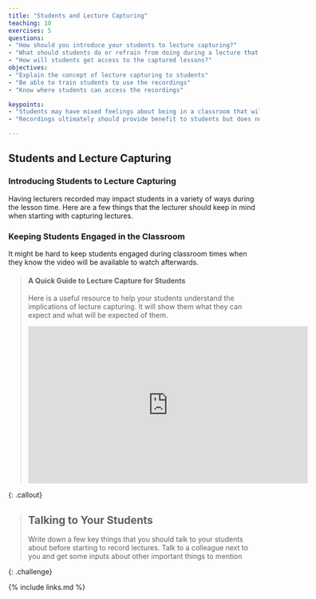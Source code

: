```yaml
---
title: "Students and Lecture Capturing"
teaching: 10
exercises: 5
questions:
- "How should you introduce your students to lecture capturing?"
- "What should students do or refrain from doing during a lecture that is captured?"
- "How will students get access to the captured lessons?"
objectives:
- "Explain the concept of lecture capturing to students"
- "Be able to train students to use the recordings"
- "Know where students can access the recordings"

keypoints:
- "Students may have mixed feelings about being in a classroom that will be recorded"
- "Recordings ultimately should provide benefit to students but does not replace the need to be in the classroom"

---
```


## Students and Lecture Capturing

### Introducing Students to Lecture Capturing

Having lecturers recorded may impact students in a variety of ways during the lesson time. Here are a few things that the lecturer should 
keep in mind when starting with capturing lectures.



### Keeping Students Engaged in the Classroom 

It might be hard to keep students engaged during classroom times when they know the video will be available to watch afterwards.


> #### A Quick Guide to Lecture Capture for Students
> Here is a useful resource to help your students understand the implications of lecture capturing.
> It will show them what they can expect and what will be expected of them.
> <iframe width="560" height="315" src="https://www.youtube.com/embed/6oRccm41SU0" frameborder="0" allow="accelerometer; autoplay; encrypted-media; gyroscope; picture-in-picture" allowfullscreen></iframe>
>
{: .callout} 


> ## Talking to Your Students
>
> Write down a few key things that you should talk to your students about before starting to record lectures.
> Talk to a colleague next to you and get some inputs about other important things to mention
>
{: .challenge}



{% include links.md %}

